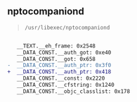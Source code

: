 ## nptocompaniond

> `/usr/libexec/nptocompaniond`

```diff

   __TEXT.__eh_frame: 0x2548
   __DATA_CONST.__auth_got: 0xe40
   __DATA_CONST.__got: 0x658
-  __DATA_CONST.__auth_ptr: 0x3f0
+  __DATA_CONST.__auth_ptr: 0x418
   __DATA_CONST.__const: 0x2220
   __DATA_CONST.__cfstring: 0x1240
   __DATA_CONST.__objc_classlist: 0x178

```
